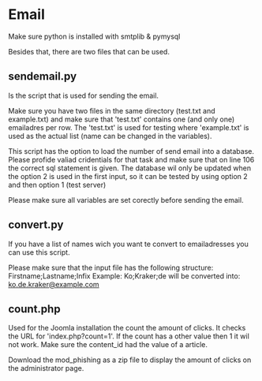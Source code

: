 # Email

Make sure python is installed with smtplib & pymysql

Besides that, there are two files that can be used.

## sendemail.py
Is the script that is used for sending the email.

Make sure you have two files in the same directory (test.txt and example.txt) and make sure that 'test.txt' contains one (and only one) emailadres per row. The 'test.txt' is used for testing where 'example.txt' is used as the actual list (name can be changed in the variables).

This script has the option to load the number of send email into a database. Please profide valiad cridentials for that task and make sure that on line 106 the correct sql statement is given. The database wil only be updated when the option 2 is used in the first input, so it can be tested by using option 2 and then option 1 (test server)

Please make sure all variables are set corectly before sending the email.

## convert.py
If you have a list of names wich you want te convert to emailadresses you can use this script. 

Please make sure that the input file has the following structure: Firstname;Lastname;Infix
Example: Ko;Kraker;de 
will be converted into: ko.de.kraker@example.com

## count.php
Used for the Joomla installation the count the amount of clicks. It checks the URL for 'index.php?count=1'.
If the count has a other value then 1 it wil not work. Make sure the content_id had the value of a article.

Download the mod_phishing as a zip file to display the amount of clicks on the administrator page.

